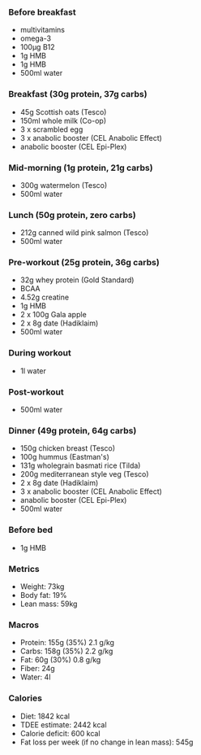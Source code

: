 ### Before breakfast

- multivitamins
- omega-3
- 100μg B12
- 1g HMB
- 1g HMB
- 500ml water

### Breakfast (30g protein, 37g carbs)

- 45g Scottish oats (Tesco)
- 150ml whole milk (Co-op)
- 3 x scrambled egg
- 3 x anabolic booster (CEL Anabolic Effect)
- anabolic booster (CEL Epi-Plex)

### Mid-morning (1g protein, 21g carbs)

- 300g watermelon (Tesco)
- 500ml water

### Lunch (50g protein, zero carbs)

- 212g canned wild pink salmon (Tesco)
- 500ml water

### Pre-workout (25g protein, 36g carbs)

- 32g whey protein (Gold Standard)
- BCAA
- 4.52g creatine
- 1g HMB
- 2 x 100g Gala apple
- 2 x 8g date (Hadiklaim)
- 500ml water

### During workout

- 1l water

### Post-workout

- 500ml water

### Dinner (49g protein, 64g carbs)

- 150g chicken breast (Tesco)
- 100g hummus (Eastman's)
- 131g wholegrain basmati rice (Tilda)
- 200g mediterranean style veg (Tesco)
- 2 x 8g date (Hadiklaim)
- 3 x anabolic booster (CEL Anabolic Effect)
- anabolic booster (CEL Epi-Plex)
- 500ml water

### Before bed

- 1g HMB

### Metrics

- Weight: 73kg
- Body fat: 19%
- Lean mass: 59kg

### Macros

- Protein: 155g (35%) 2.1 g/kg
- Carbs: 158g (35%) 2.2 g/kg
- Fat: 60g (30%) 0.8 g/kg
- Fiber: 24g
- Water: 4l

### Calories

- Diet: 1842 kcal
- TDEE estimate: 2442 kcal
- Calorie deficit: 600 kcal
- Fat loss per week (if no change in lean mass): 545g